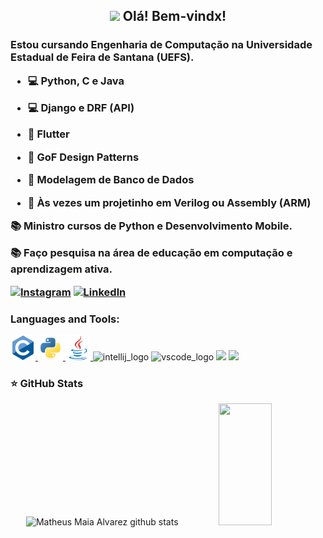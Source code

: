 <h3>
<h2 align="center"><img src="https://media.giphy.com/media/hvRJCLFzcasrR4ia7z/giphy.gif" width="50"> Olá! Bem-vindx!
<h3/>
  
Estou cursando Engenharia de Computação na Universidade Estadual de Feira de Santana (UEFS).

 - 💻 Python, C e Java
 - 💻 Django e DRF (API)
  
 - 🌱 Flutter
 - 🌱 GoF Design Patterns
 - 🌱 Modelagem de Banco de Dados
 - 🤔 Às vezes um projetinho em Verilog ou Assembly (ARM)

📚 Ministro cursos de Python e Desenvolvimento Mobile.

📚 Faço pesquisa na área de educação em computação e aprendizagem ativa.
  
[![Instagram](https://img.shields.io/badge/Instagram-E4405F?style=for-the-badge&logo=instagram&logoColor=white)](https://www.instagram.com/douglasojesus/)
[![Linkedln](https://img.shields.io/badge/LinkedIn-0077B5?style=for-the-badge&logo=linkedin&logoColor=white)](https://www.linkedin.com/in/douglasojesus)
  
  
<h3 align="left">Languages and Tools:</h3>

 <a href="https://www.cprogramming.com/" target="_blank" rel="noreferrer"> <img src="https://raw.githubusercontent.com/devicons/devicon/master/icons/c/c-original.svg" alt="c" width="40" height="40"/> </a> <a href="https://www.python.org" target="_blank" rel="noreferrer"> <img src="https://raw.githubusercontent.com/devicons/devicon/master/icons/python/python-original.svg" alt="python" width="40" height="40"/> </a> <a href="https://www.java.com" target="_blank" rel="noreferrer"> <img src="https://raw.githubusercontent.com/devicons/devicon/master/icons/java/java-original.svg" alt="java" width="40" height="40"/> </a> <img alt="intellij_logo" src="https://img.shields.io/badge/IntelliJ_IDEA-000000.svg?style=for-the-badge&logo=intellij-idea&logoColor=white"> <img alt="vscode_logo" src="https://img.shields.io/badge/Visual_Studio_Code-0078D4?style=for-the-badge&logo=visual%20studio%20code&logoColor=white"> <img src="https://img.shields.io/badge/git-%23F05033.svg?style=for-the-badge&logo=git&logoColor=white" /> <img src="https://img.shields.io/badge/Trello-%23026AA7.svg?style=for-the-badge&logo=Trello&logoColor=white" /> 
  
  ### :star: GitHub Stats

<div align="center">  
  <img width="49%" height="195px" src="https://github-readme-stats.vercel.app/api?username=douglasojesus&show_icons=true&count_private=true&hide_border=true&title_color=00bfbf&icon_color=00bfbf&text_color=c9d1d9&bg_color=0d1117" alt="Matheus Maia Alvarez github stats" /> 
  <img width="41%" height="195px" src="https://github-readme-stats.vercel.app/api/top-langs/?username=douglasojesus&layout=compact&hide_border=true&title_color=00bfbf&text_color=00bfbf&bg_color=0d1117" />
</div>


